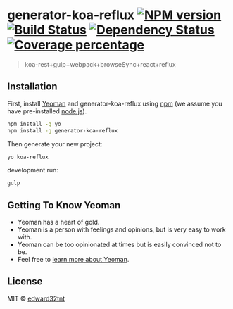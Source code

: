 # generator-koa-reflux [![NPM version][npm-image]][npm-url] [![Build Status][travis-image]][travis-url] [![Dependency Status][daviddm-image]][daviddm-url] [![Coverage percentage][coveralls-image]][coveralls-url]
> koa-rest+gulp+webpack+browseSync+react+reflux

## Installation

First, install [Yeoman](http://yeoman.io) and generator-koa-reflux using [npm](https://www.npmjs.com/) (we assume you have pre-installed [node.js](https://nodejs.org/)).

```bash
npm install -g yo
npm install -g generator-koa-reflux
```

Then generate your new project:

```bash
yo koa-reflux
```

development run:

```bash
gulp
```


## Getting To Know Yeoman

 * Yeoman has a heart of gold.
 * Yeoman is a person with feelings and opinions, but is very easy to work with.
 * Yeoman can be too opinionated at times but is easily convinced not to be.
 * Feel free to [learn more about Yeoman](http://yeoman.io/).

## License

MIT © [edward32tnt]()


[npm-image]: https://badge.fury.io/js/generator-koa-reflux.svg
[npm-url]: https://npmjs.org/package/generator-koa-reflux
[travis-image]: https://travis-ci.org/edward32tnt/generator-koa-reflux.svg?branch=master
[travis-url]: https://travis-ci.org/edward32tnt/generator-koa-reflux
[daviddm-image]: https://david-dm.org/edward32tnt/generator-koa-reflux.svg?theme=shields.io
[daviddm-url]: https://david-dm.org/edward32tnt/generator-koa-reflux
[coveralls-image]: https://coveralls.io/repos/edward32tnt/generator-koa-reflux/badge.svg
[coveralls-url]: https://coveralls.io/r/edward32tnt/generator-koa-reflux
